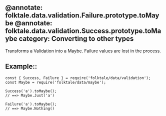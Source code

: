 @annotate: folktale.data.validation.Failure.prototype.toMaybe
@annotate: folktale.data.validation.Success.prototype.toMaybe
category: Converting to other types
---

Transforms a Validation into a Maybe. Failure values are lost in the process.

## Example::

    const { Success, Failure } = require('folktale/data/validation');
    const Maybe = require('folktale/data/maybe');

    Success('a').toMaybe();
    // ==> Maybe.Just('a')

    Failure('a').toMaybe();
    // ==> Maybe.Nothing()